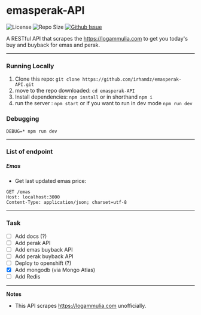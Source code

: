 # emasperak-API
![License](https://img.shields.io/github/license/irhamdz/emasperak-API?style=flat-square)
![Repo Size](https://img.shields.io/github/repo-size/irhamdz/emasperak-API?style=flat-square) 
[![Github Issue](https://img.shields.io/github/issues/irhamdz/emasperak-API?style=flat-square)](https://github.com/irhamdz/emasperak-API/issues) 

A RESTful API that scrapes the https://logammulia.com to get you today's buy and buyback for emas and perak.

---
### Running Locally
1. Clone this repo: `git clone https://github.com/irhamdz/emasperak-API.git`
2. move to the repo downloaded: `cd emasperak-API`
3. Install dependencies: `npm install` or in shorthand `npm i`
4. run the server : `npm start` or if you want to run in dev mode `npm run dev` 

### Debugging
`DEBUG=* npm run dev`

---

### List of endpoint
##### Emas
- Get last updated emas price:
```http request
GET /emas
Host: localhost:3000
Content-Type: application/json; charset=utf-8
```

---

### Task
- [ ] Add docs (?)
- [ ] Add perak API
- [ ] Add emas buyback API
- [ ] Add perak buyback API
- [ ] Deploy to openshift (?)
- [X] Add mongodb (via Mongo Atlas)
- [ ] Add Redis

---

**Notes**
- This API scrapes https://logammulia.com unofficially.
